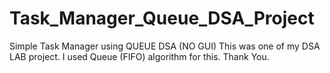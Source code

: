 # Task_Manager_Queue_DSA_Project
Simple Task Manager using QUEUE DSA (NO GUI)
This was one of my DSA LAB project. I used Queue (FIFO) algorithm for this. Thank You.

